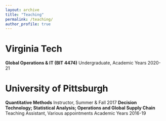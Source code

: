 ```yaml
---
layout: archive
title: "Teaching"
permalink: /teaching/
author_profile: true
---
```


# Virginia Tech
**Global Operations & IT (BIT 4474)** Undergraduate, Academic Years 2020-21

# University of Pittsburgh
**Quantitative Methods** Instructor, Summer & Fall 2017
**Decision Technology; Statistical Analysis; Operations and Global Supply Chain** Teaching Assistant, Various appointments Academic Years 2016-19 
